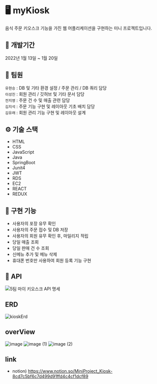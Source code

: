 # 🖥️ myKiosk
음식 주문 키오스크 기능을 가진 웹 어플리케이션을 구현하는 미니 프로젝트입니다.

## 📆 개발기간
2022년 1월 13일 ~ 1월 20일

## 👥 팀원
`유현승` :  DB 및 기타 환경 설정 / 주문 관리 / DB 쿼리 담당  
`이성진` : 회원 관리 / 깃허브 및 기타 문서 담당  
`전지영` : 주문 건 수 및 매출 관련 담당   
`김지석` : 주문 기능 구현 및 레이아웃 기초 배치 담당   
`김유래` : 회원 관리 기능 구현 및 레이아웃 설계 

## ⚙ 기술 스택
* HTML
* CSS
* JavaScript
* Java
* SpringBoot
* Junit4
* JWT
* RDS
* EC2
* REACT
* REDUX

## 🥾 구현 기능
* 사용자의 포장 유무 확인
* 사용자의 주문 접수 및 DB 저장
* 사용자의 회원 유무 확인 후, 마일리지 적립
* 당일 매출 조회
* 당일 판매 건 수 조회
* 신메뉴 추가 및 메뉴 삭제
* 휴대폰 번호만 사용하여 회원 등록 기능 구현

## 📝 API
![5팀 마이 키오스크 API 명세](https://user-images.githubusercontent.com/118980125/213664490-89d24142-55c7-46d6-959b-0d2c3099fa30.png)


## ERD
![kioskErd](https://user-images.githubusercontent.com/118980125/213663737-56a04b61-9874-4c8f-a5da-a9000200e74e.png)


## overView
![image](https://user-images.githubusercontent.com/118980125/213660987-3dddbc9c-9420-490d-91a3-0705e6385292.png)
![image (1)](https://user-images.githubusercontent.com/118980125/213660995-2c0b67c2-b7eb-4cb7-9290-090d4ade755e.png)
![image (2)](https://user-images.githubusercontent.com/118980125/213661001-0be4e69f-cb9a-4980-bcf7-b839841b69f6.png)



## link
- notion) https://www.notion.so/MiniProject_Kiosk-8cd7c5bf6c7d499d91ffd4c4cf1dcf89


